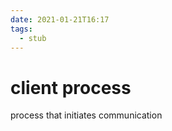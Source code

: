 ```yaml
---
date: 2021-01-21T16:17
tags: 
  - stub
---
```


# client process

process that initiates communication

